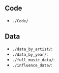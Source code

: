 ## Code
* `./Code/`


## Data
* `./data_by_artist/`: 
* `./data_by_year/`: 
* `./full_music_data/`: 
* `./influence_data/`: 
